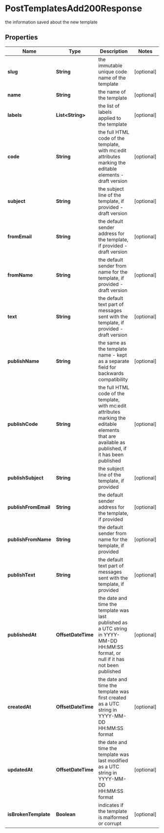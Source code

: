 

# PostTemplatesAdd200Response

the information saved about the new template

## Properties

| Name | Type | Description | Notes |
|------------ | ------------- | ------------- | -------------|
|**slug** | **String** | the immutable unique code name of the template |  [optional] |
|**name** | **String** | the name of the template |  [optional] |
|**labels** | **List&lt;String&gt;** | the list of labels applied to the template |  [optional] |
|**code** | **String** | the full HTML code of the template, with mc:edit attributes marking the editable elements - draft version |  [optional] |
|**subject** | **String** | the subject line of the template, if provided - draft version |  [optional] |
|**fromEmail** | **String** | the default sender address for the template, if provided - draft version |  [optional] |
|**fromName** | **String** | the default sender from name for the template, if provided - draft version |  [optional] |
|**text** | **String** | the default text part of messages sent with the template, if provided - draft version |  [optional] |
|**publishName** | **String** | the same as the template name - kept as a separate field for backwards compatibility |  [optional] |
|**publishCode** | **String** | the full HTML code of the template, with mc:edit attributes marking the editable elements that are available as published, if it has been published |  [optional] |
|**publishSubject** | **String** | the subject line of the template, if provided |  [optional] |
|**publishFromEmail** | **String** | the default sender address for the template, if provided |  [optional] |
|**publishFromName** | **String** | the default sender from name for the template, if provided |  [optional] |
|**publishText** | **String** | the default text part of messages sent with the template, if provided |  [optional] |
|**publishedAt** | **OffsetDateTime** | the date and time the template was last published as a UTC string in YYYY-MM-DD HH:MM:SS format, or null if it has not been published |  [optional] |
|**createdAt** | **OffsetDateTime** | the date and time the template was first created as a UTC string in YYYY-MM-DD HH:MM:SS format |  [optional] |
|**updatedAt** | **OffsetDateTime** | the date and time the template was last modified as a UTC string in YYYY-MM-DD HH:MM:SS format |  [optional] |
|**isBrokenTemplate** | **Boolean** | indicates if the template is malformed or corrupt |  [optional] |



